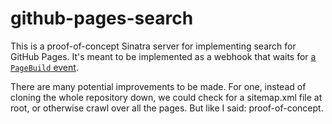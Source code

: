 github-pages-search
====================

This is a proof-of-concept Sinatra server for implementing search for GitHub Pages. It's meant to be implemented as a webhook that waits for [a `PageBuild` event](https://developer.github.com/v3/activity/events/types/#pagebuildevent). 

There are many potential improvements to be made. For one, instead of cloning the whole repository down, we could check for a sitemap.xml file at root, or otherwise crawl over all the pages. But like I said: proof-of-concept. 

